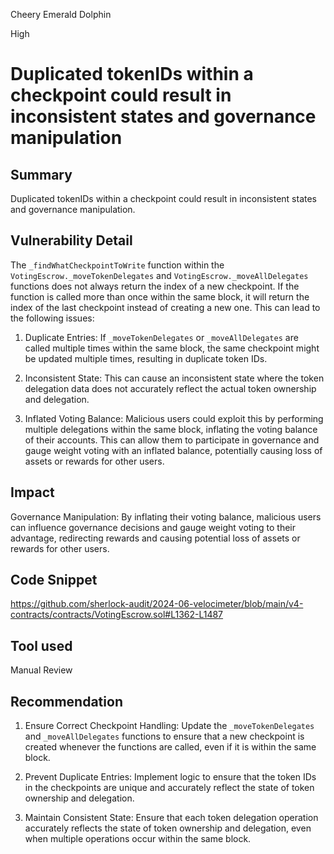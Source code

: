 Cheery Emerald Dolphin

High

# Duplicated tokenIDs within a checkpoint could result in inconsistent states and governance manipulation

## Summary
Duplicated tokenIDs within a checkpoint could result in inconsistent states and governance manipulation.

## Vulnerability Detail
The `_findWhatCheckpointToWrite` function within the `VotingEscrow._moveTokenDelegates` and `VotingEscrow._moveAllDelegates` functions does not always return the index of a new checkpoint. If the function is called more than once within the same block, it will return the index of the last checkpoint instead of creating a new one. This can lead to the following issues:

1. Duplicate Entries: If `_moveTokenDelegates` or `_moveAllDelegates` are called multiple times within the same block, the same checkpoint might be updated multiple times, resulting in duplicate token IDs.

2. Inconsistent State: This can cause an inconsistent state where the token delegation data does not accurately reflect the actual token ownership and delegation.

3. Inflated Voting Balance: Malicious users could exploit this by performing multiple delegations within the same block, inflating the voting balance of their accounts. This can allow them to participate in governance and gauge weight voting with an inflated balance, potentially causing loss of assets or rewards for other users.

## Impact
Governance Manipulation: By inflating their voting balance, malicious users can influence governance decisions and gauge weight voting to their advantage, redirecting rewards and causing potential loss of assets or rewards for other users.

## Code Snippet
https://github.com/sherlock-audit/2024-06-velocimeter/blob/main/v4-contracts/contracts/VotingEscrow.sol#L1362-L1487

## Tool used
Manual Review

## Recommendation
1. Ensure Correct Checkpoint Handling: Update the `_moveTokenDelegates` and `_moveAllDelegates` functions to ensure that a new checkpoint is created whenever the functions are called, even if it is within the same block.

2. Prevent Duplicate Entries: Implement logic to ensure that the token IDs in the checkpoints are unique and accurately reflect the state of token ownership and delegation.

3. Maintain Consistent State: Ensure that each token delegation operation accurately reflects the state of token ownership and delegation, even when multiple operations occur within the same block.
